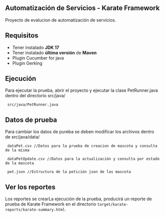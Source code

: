 ## Automatización de Servicios - Karate Framework
Proyecto de evalucion de automatización de servicios.  

## Requisitos
- Tener instalado **JDK 17**
- Tener instalado **última versión** de **Maven**
- Plugin Cucumber for java
- Plugin Gerking

## Ejecución
Para ejecutar la prueba, abrir el proyecto y ejecutar la clase PetRunner.java dentro del directorio  src/java/
``` 
 src/java/PetRunner.java
``` 
## Datos de prueba
Para cambiar los datos de pureba se deben modificar los archivos dentro de src/java/data/
``` 
 dataPet.csv //Datos para la prueba de creacion de mascota y consulta de la misma
```
``` 
 dataPetUpdate.csv //Datos para la actualización y consulta por estado de la mascota
```
``` 
 pet.json //Estructura de la petición json de las mascota
```
## Ver los reportes
Los reportes se crearLa ejecución de la prueba, producirá un reporte de prueba de Karate Framework en el directorio `target/karate-reports/karate-summary.html`.

